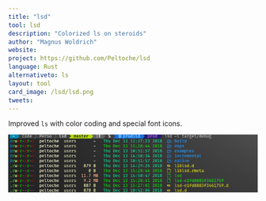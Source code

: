 ```yaml
---
title: "lsd"
tool: lsd
description: "Colorized ls on steroids"
author: "Magnus Woldrich"
website:
project: https://github.com/Peltoche/lsd
language: Rust
alternativeto: ls
layout: tool
card_image: /lsd/lsd.png
tweets:
---
```


Improved `ls` with color coding and special font icons.

![Screenshot](lsd.png)
